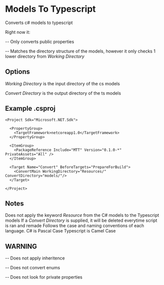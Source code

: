 # Models To Typescript

Converts c# models to typescript

Right now it:

-- Only converts public properties 

-- Matches the directory structure of the models, however it only checks 1 lower directory from *Working Directory*

## Options
*Working Directory* is the input directory of the cs models

*Convert Directory* is the output directory of the ts models

## Example .csproj
```
<Project Sdk="Microsoft.NET.Sdk">

  <PropertyGroup>
    <TargetFramework>netcoreapp1.0</TargetFramework>
  </PropertyGroup>

  <ItemGroup>
    <PackageReference Include="MTT" Version="0.1.0-*" PrivateAssets="All" />
  </ItemGroup>

  <Target Name="Convert" BeforeTargets="PrepareForBuild">
    <ConvertMain WorkingDirectory="Resources/" ConvertDirectory="models/"/>
  </Target>

</Project>
```

## Notes
Does not apply the keyword *Resource* from the C# models to the Typescript models
If a *Convert Directory* is supplied, it will be deleted everytime script is ran and remade
Follows the case and naming conventions of each language.
C# is Pascal Case
Typescript is Camel Case

## WARNING
-- Does not apply inheritence

-- Does not convert enums

-- Does not look for private properties


